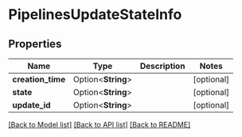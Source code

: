 # PipelinesUpdateStateInfo

## Properties

Name | Type | Description | Notes
------------ | ------------- | ------------- | -------------
**creation_time** | Option<**String**> |  | [optional]
**state** | Option<**String**> |  | [optional]
**update_id** | Option<**String**> |  | [optional]

[[Back to Model list]](../README.md#documentation-for-models) [[Back to API list]](../README.md#documentation-for-api-endpoints) [[Back to README]](../README.md)


